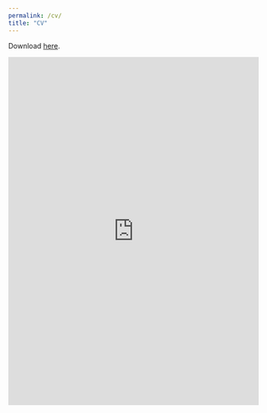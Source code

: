 ```yaml
---
permalink: /cv/
title: "CV"
---
```


Download [here](https://ccomploj.github.io/assets/files/cv-ccomploj.pdf). <br/>


[//]: # (<iframe src="http://docs.google.com/gview?url=https://ccomploj.github.io/assets/files/cv-ccomploj.pdf&embedded=true" style="width:718px; height:700px;" frameborder="0"></iframe>)

<iframe src="https://docs.google.com/gview?url=https://ccomploj.github.io/assets/files/cv-ccomploj.pdf&embedded=true" style="width:100%; height:700px" frameborder="0"></iframe>




